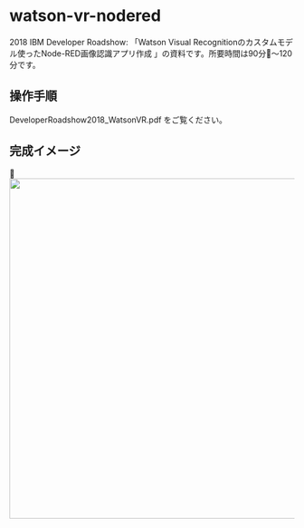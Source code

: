 # watson-vr-nodered
2018 IBM Developer Roadshow: 「Watson Visual Recognitionのカスタムモデル使ったNode-RED画像認識アプリ作成 」の資料です。所要時間は90分〜120分です。

## 操作手順
DeveloperRoadshow2018_WatsonVR.pdf をご覧ください。

## 完成イメージ
<img src="https://5ymxow.by.files.1drv.com/y4meOYLcBfn_R04lXSvPIY6v9HEb70JGTvW_jqW3RUL5omEEk0FvKqEuYfm81zn6znbIojls0zxoCi6U8JvBqqA7WTdc3LwiK1JL_4cRIZFOeA_XY-KAroWt78CR0hKjDL-6Ogz39Z1lZbGvMa9ZsHOc9GcpQs1SKRf_UhbWiY7ey4Kdimf0ysi1qZ_JNQGNkvq7TDj8UQOElaxDAmKCSnu7Q?width=1960&height=1372&cropmode=none" width="600">



